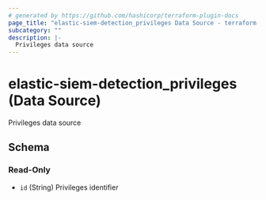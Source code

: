 ```yaml
---
# generated by https://github.com/hashicorp/terraform-plugin-docs
page_title: "elastic-siem-detection_privileges Data Source - terraform-provider-elastic-siem-detection"
subcategory: ""
description: |-
  Privileges data source
---
```


# elastic-siem-detection_privileges (Data Source)

Privileges data source



<!-- schema generated by tfplugindocs -->
## Schema

### Read-Only

- `id` (String) Privileges identifier


